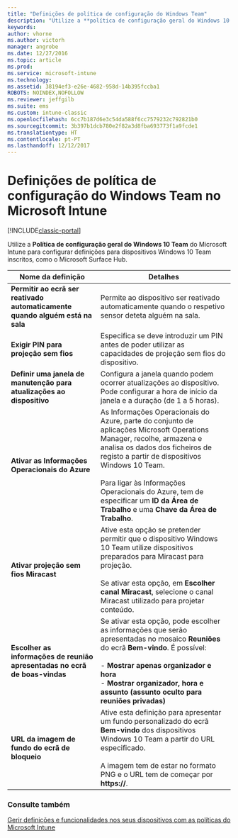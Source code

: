 ```yaml
---
title: "Definições de política de configuração do Windows Team"
description: "Utilize a **política de configuração geral do Windows 10 Team** do Microsoft Intune para configurar definições para dispositivos Windows 10 Team inscritos, como o Microsoft Surface Hub."
keywords: 
author: vhorne
ms.author: victorh
manager: angrobe
ms.date: 12/27/2016
ms.topic: article
ms.prod: 
ms.service: microsoft-intune
ms.technology: 
ms.assetid: 38194ef3-e26e-4682-958d-14b395fccba1
ROBOTS: NOINDEX,NOFOLLOW
ms.reviewer: jeffgilb
ms.suite: ems
ms.custom: intune-classic
ms.openlocfilehash: 6cc7b187d6e3c54da588f6cc7579232c792821b0
ms.sourcegitcommit: 3b397b1dcb780e2f82a3d8fba693773f1a9fcde1
ms.translationtype: HT
ms.contentlocale: pt-PT
ms.lasthandoff: 12/12/2017
---
```

# <a name="windows-team-configuration-policy-settings-in-microsoft-intune"></a>Definições de política de configuração do Windows Team no Microsoft Intune

[!INCLUDE[classic-portal](../includes/classic-portal.md)]

Utilize a **Política de configuração geral do Windows 10 Team** do Microsoft Intune para configurar definições para dispositivos Windows 10 Team inscritos, como o Microsoft Surface Hub.

|Nome da definição|Detalhes|
|----------------|-----------|
|**Permitir ao ecrã ser reativado automaticamente quando alguém está na sala**|Permite ao dispositivo ser reativado automaticamente quando o respetivo sensor deteta alguém na sala.|
|**Exigir PIN para projeção sem fios**|Especifica se deve introduzir um PIN antes de poder utilizar as capacidades de projeção sem fios do dispositivo.|
|**Definir uma janela de manutenção para atualizações ao dispositivo**|Configura a janela quando podem ocorrer atualizações ao dispositivo. Pode configurar a hora de início da janela e a duração (de 1 a 5 horas).|
|**Ativar as Informações Operacionais do Azure**|As Informações Operacionais do Azure, parte do conjunto de aplicações Microsoft Operations Manager, recolhe, armazena e analisa os dados dos ficheiros de registo a partir de dispositivos Windows 10 Team.<br /><br />Para ligar às Informações Operacionais do Azure, tem de especificar um **ID da Área de Trabalho** e uma **Chave da Área de Trabalho**.|
|**Ativar projeção sem fios Miracast**|Ative esta opção se pretender permitir que o dispositivo Windows 10 Team utilize dispositivos preparados para Miracast para projeção.<br /><br />Se ativar esta opção, em **Escolher canal Miracast**, selecione o canal Miracast utilizado para projetar conteúdo.|
|**Escolher as informações de reunião apresentadas no ecrã de boas-vindas**|Se ativar esta opção, pode escolher as informações que serão apresentadas no mosaico **Reuniões** do ecrã **Bem-vindo**. É possível:<br /><br />-   **Mostrar apenas organizador e hora**<br />-   **Mostrar organizador, hora e assunto (assunto oculto para reuniões privadas)**|
|**URL da imagem de fundo do ecrã de bloqueio**|Ative esta definição para apresentar um fundo personalizado do ecrã **Bem-vindo** dos dispositivos Windows 10 Team a partir do URL especificado.<br /><br />A imagem tem de estar no formato PNG e o URL tem de começar por **https://**.|


### <a name="see-also"></a>Consulte também
[Gerir definições e funcionalidades nos seus dispositivos com as políticas do Microsoft Intune](manage-settings-and-features-on-your-devices-with-microsoft-intune-policies.md)

